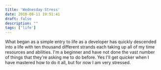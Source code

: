 ```yaml
---
title: 'Wednesday Stress'
date: 2010-08-11 19:51:41
draft: false
description: ""
tags: ['life']
---
```


What began as a simple entry to life as a developer has quickly descended into a life with ten thousand different strands each taking up all of my time resources and abilities. I'm a beginner and have not done the vast number of things that they're asking me to do before. Yes I'll get quicker when I have mastered how to do it all, but for now I am very stressed.
